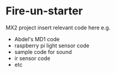 # Fire-un-starter
MX2 project 
insert relevant code here e.g.
- Abdel's MD1 code 
- raspberry pi light sensor code
- sample code for sound
- ir sensor code
- etc
